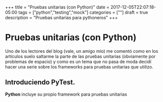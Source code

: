 +++
title = "Pruebas unitarias (con Python)"
date = 2017-12-05T22:07:18-05:00
tags = ["python","testing","mock"]
categories = [""]
draft = true
description = "Pruebas unitarias para pythoneros"
+++

# Pruebas unitarias (con Python)

Uno de los lectores del blog (vale, un amigo mío) me comentó como en los
artículos suelo saltarme la parte de las pruebas unitarias (obviamente por
problemas de espacio) y como es un tema que no pasa de moda decidí hacer una
serie sobre los frameworks para pruebas unitarias que utilizo.

## Introduciendo PyTest.

**Python** incluye su propio framework para pruebas unitarias

